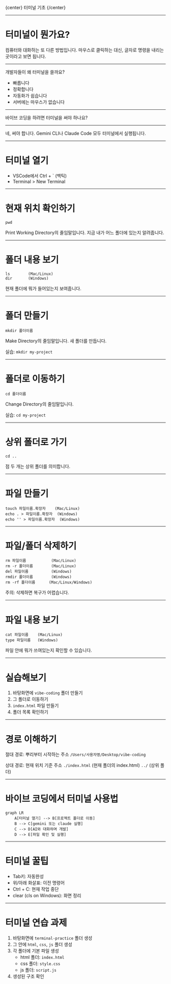 {center}
터미널 기초
{/center}

---

# 터미널이 뭔가요?

컴퓨터와 대화하는 또 다른 방법입니다. 마우스로 클릭하는 대신, 글자로 명령을 내리는 곳이라고 보면 됩니다.

---

개발자들이 왜 터미널을 쓸까요?

* 빠릅니다
* 정확합니다
* 자동화가 쉽습니다
* 서버에는 마우스가 없습니다

---

바이브 코딩을 하려면 터미널을 써야 하나요?

---

네, 써야 합니다. Gemini CLI나 Claude Code 모두 터미널에서 실행됩니다.

---

# 터미널 열기

* VSCode에서 Ctrl + ` (백틱)
* Terminal > New Terminal


---

# 현재 위치 확인하기

```
pwd
```

Print Working Directory의 줄임말입니다. 지금 내가 어느 폴더에 있는지 알려줍니다.

---

# 폴더 내용 보기

```
ls        (Mac/Linux)
dir       (Windows)
```

현재 폴더에 뭐가 들어있는지 보여줍니다.

---

# 폴더 만들기

```
mkdir 폴더이름
```

Make Directory의 줄임말입니다. 새 폴더를 만듭니다.

실습: `mkdir my-project`

---

# 폴더로 이동하기

```
cd 폴더이름
```

Change Directory의 줄임말입니다.

실습: `cd my-project`

---

# 상위 폴더로 가기

```
cd ..
```

점 두 개는 상위 폴더를 의미합니다.

---

# 파일 만들기

```
touch 파일이름.확장자    (Mac/Linux)
echo . > 파일이름.확장자  (Windows)
echo '' > 파일이름.확장자  (Windows)
```

---

# 파일/폴더 삭제하기

```
rm 파일이름           (Mac/Linux)
rm -r 폴더이름        (Mac/Linux)
del 파일이름          (Windows)
rmdir 폴더이름        (Windows)
rm -rf 폴더이름      (Mac/Linux/Windows)
```

주의: 삭제하면 복구가 어렵습니다.

---

# 파일 내용 보기

```
cat 파일이름    (Mac/Linux)
type 파일이름   (Windows)
```

파일 안에 뭐가 쓰여있는지 확인할 수 있습니다.

---

# 실습해보기

1. 바탕화면에 `vibe-coding` 폴더 만들기
2. 그 폴더로 이동하기
3. `index.html` 파일 만들기
4. 폴더 목록 확인하기

---

# 경로 이해하기

절대 경로: 뿌리부터 시작하는 주소
`/Users/사용자명/Desktop/vibe-coding`

상대 경로: 현재 위치 기준 주소
`./index.html` (현재 폴더의 index.html)
`../` (상위 폴더)

---

# 바이브 코딩에서 터미널 사용법

```mermaid
graph LR
    A[터미널 열기] --> B[프로젝트 폴더로 이동]
    B --> C[gemini 또는 claude 실행]
    C --> D[AI와 대화하며 개발]
    D --> E[파일 확인 및 실행]
```

---

# 터미널 꿀팁

* Tab키: 자동완성
* 위/아래 화살표: 이전 명령어
* Ctrl + C: 현재 작업 중단
* clear (cls on Windows): 화면 정리

---

# 터미널 연습 과제

1. 바탕화면에 `terminal-practice` 폴더 생성
2. 그 안에 `html`, `css`, `js` 폴더 생성
3. 각 폴더에 기본 파일 생성
   - html 폴더: `index.html`
   - css 폴더: `style.css`
   - js 폴더: `script.js`
4. 생성된 구조 확인